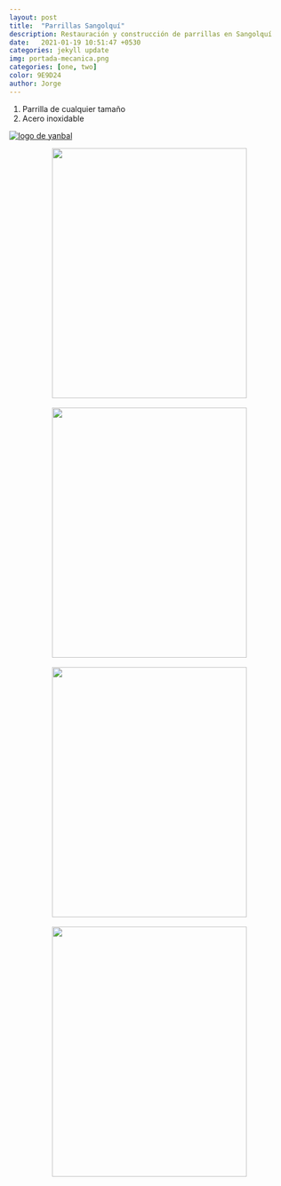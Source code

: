 ```yaml
---
layout: post
title:  "Parrillas Sangolquí"
description: Restauración y construcción de parrillas en Sangolquí   
date:   2021-01-19 10:51:47 +0530
categories: jekyll update
img: portada-mecanica.png
categories: [one, two]
color: 9E9D24
author: Jorge
---
```

1. Parrilla de cualquier tamaño
2. Acero inoxidable

[logo]: https://raw.githubusercontent.com/Betty-C/bef/gh-pages/assets/img/linkw.jpg
[dipensador]: https://api.whatsapp.com/send?phone=593999378989&text=%C2%A1Hola!%20Me%20interesa%20una%20parrilla "clic para abrir chat de whatsapp"
[![logo de yanbal][logo]][dipensador]


<center>
<img src="https://res.cloudinary.com/dpky6fcf6/image/upload/c_scale,h_618,w_773/v1611077375/Blog-Jorge/parrilla4_kew2ck.jpg" width="350" height="450" />
</center>

<br>

<center>
<img src="https://github.com/Jorge-onofa/karna/blob/gh-pages/images/parrilla1.jpg?raw=true" width="350" height="450" />
</center>

<br>

<center>
<img src="https://res.cloudinary.com/dpky6fcf6/image/upload/c_scale,h_722,w_1281/v1611077424/Blog-Jorge/parrilla2_ugcm4y.jpg" width="350" height="450" />
</center>

<br>

<center>
<img src="https://res.cloudinary.com/dpky6fcf6/image/upload/c_scale,h_706,w_778/v1611077472/Blog-Jorge/parrilla5_sjswyz.jpg" width="350" height="450" />
</center>
